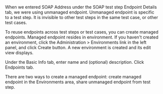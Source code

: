When we entered SOAP Address under the SOAP test step Endpoint Details tab, we were using unmanaged endpoint. Unmanaged endpoint is specific to a test step. It is invisible to other test steps in the same test case, or other test cases.

To reuse endpoints across test steps or test cases, you can create managed endpoints. Managed endpoint resides in environment. If you haven't created an environment, click the Administration > Environments link in the left panel, and click Create button. A new environment is created and its edit view displays.
 
Under the Basic Info tab, enter name and (optional) description. Click Endpoints tab.



There are two ways to create a managed endpoint: create managed endpoint in the Environments area, share unmanaged endpoint from test step.